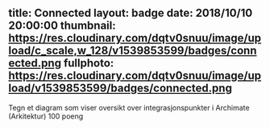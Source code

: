 title: Connected
layout: badge
date: 2018/10/10 20:00:00
thumbnail: https://res.cloudinary.com/dqtv0snuu/image/upload/c_scale,w_128/v1539853599/badges/connected.png
fullphoto: https://res.cloudinary.com/dqtv0snuu/image/upload/v1539853599/badges/connected.png
---
Tegn et diagram som viser oversikt over integrasjonspunkter i Archimate (Arkitektur) 100 poeng
